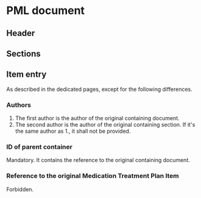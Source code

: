 # PML document

## Header

## Sections

## Item entry

As described in the dedicated pages, except for the following differences.


### Authors

1. The first author is the author of the original containing document.
2. The second author is the author of the original containing section. If it's the same author as 1., it shall not be provided.

### ID of parent container

Mandatory. It contains the reference to the original containing document.

### Reference to the original Medication Treatment Plan Item

Forbidden. 
